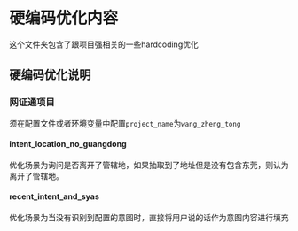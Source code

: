 # 硬编码优化内容
这个文件夹包含了跟项目强相关的一些hardcoding优化

## 硬编码优化说明

### 网证通项目
须在配置文件或者环境变量中配置`project_name`为`wang_zheng_tong`
#### intent_location_no_guangdong
优化场景为询问是否离开了管辖地，如果抽取到了地址但是没有包含东莞，则认为离开了管辖地。

#### recent_intent_and_syas
优化场景为当没有识别到配置的意图时，直接将用户说的话作为意图内容进行填充
